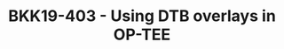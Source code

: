 ---
categories:
- bkk19
description: Recently up-streamed changes to OP-TEE allow a board-port to provide
  a DTB overlay in-memory to be merged into a main DTB by a later boot phase.<br />
  This would be a brief description of how that works and why you might want to consider
  it for your project.
image:
  featured: 'true'
  path: /assets/images/featured-images/bkk19/BKK19-403.png
session_attendee_num: '33'
session_id: BKK19-403
session_room: Session Room 1 (Lotus 1-2)
session_slot:
  end_time: '2019-04-04 08:55:00'
  start_time: '2019-04-04 08:30:00'
session_speakers:
- speaker_bio: Embedded developer, Linux, u-boot, zephyr, ATF, OP-TEE.
  speaker_company: NXSW Ltd
  speaker_image: /assets/images/speakers/bkk19/bryan-o-donoghue.jpg
  speaker_location: bryan.odonoghue@nexus-software.ie
  speaker_name: Bryan O'Donoghue
  speaker_position: Software engineer
  speaker_username: bryan.odonoghue1
session_track: Security
tag: session
tags:
- IoT and Embedded
- Security
title: BKK19-403 - Using DTB overlays in OP-TEE
---
